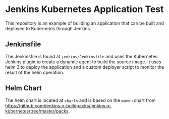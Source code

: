# Jenkins Kubernetes Application Test
This repository is an example of building an application that can be built and deployed to Kubernetes through Jenkins.

## Jenkinsfile
The Jenkinsfile is found at `jenkins/Jenkinsfile` and uses the Kubernetes Jenkins plugin to create a dynamic agent to build
the source image. It uses helm 3 to deploy the application and a custom deployer script to monitor the result of the helm
operation.

## Helm Chart
The helm chart is located at `charts` and is based on the `maven` chart from https://github.com/jenkins-x-buildpacks/jenkins-x-kubernetes/tree/master/packs.
